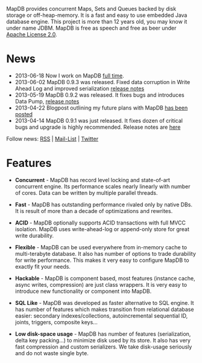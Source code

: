 MapDB provides concurrent Maps, Sets and Queues backed by disk storage or off-heap-memory. It is a fast and easy to use embedded Java database engine. This project is more than 12 years old, you may know it under name JDBM. MapDB is free as speech and free as beer under
[Apache License 2.0](https://github.com/jankotek/MapDB/blob/master/doc/license.txt).



News
====
* 2013-06-18 Now I work on MapDB [full time](http://kotek.net/blog/MapDB_Reloaded).
* 2013-06-02 MapDB 0.9.3 was released. Fixed data corruption in Write Ahead Log and improved serialization [release notes](https://github.com/jankotek/MapDB/blob/master/release_notes.md#version-093-2013-06-02)
* 2013-05-19 MapDB 0.9.2 was released. It fixes bugs and introduces Data Pump, [release notes](https://github.com/jankotek/MapDB/blob/master/release_notes.md#version-092-2013-05-19)
* 2013-04-22 Blogpost outlining my future plans with MapDB [has been posted](http://www.kotek.net/blog/MapDB_Future)
* 2013-04-14 MapDB 0.9.1 was just released. It fixes dozen of critical bugs and upgrade is highly recommended.
  Release notes are [here](https://github.com/jankotek/MapDB/blob/master/release_notes.md#version-091-2013-04-14)

Follow news:
[RSS](https://groups.google.com/group/mapdb-news/feed/rss_v2_0_msgs.xml?num=50) |
[Mail-List](https://groups.google.com/forum/?fromgroups#!forum/mapdb-news) |
[Twitter](http://twitter.com/MapDBnews)

Features
========
* **Concurrent** - MapDB has record level locking and state-of-art concurrent engine. Its performance scales nearly linearly with number of cores. Data can be written by multiple parallel threads.

* **Fast** - MapDB has outstanding performance rivaled only by native DBs. It is result of more than a decade of optimizations and rewrites.

* **ACID** - MapDB optionally supports ACID transactions with full MVCC isolation. MapDB uses write-ahead-log or append-only store for great write durability.

* **Flexible** - MapDB can be used everywhere from in-memory cache to multi-terabyte database. It also has number of options to trade durability for write performance. This makes it very easy to configure MapDB to exactly fit your needs.

* **Hackable** - MapDB is component based, most features (instance cache, async writes, compression) are just class wrappers. It is very easy to introduce new functionality or component into MapDB.

* **SQL Like** - MapDB was developed as faster alternative to SQL engine. It has number of features which makes transition from relational database easier: secondary indexes/collections, autoincremental sequential ID, joints, triggers, composite keys...

* **Low disk-space usage** - MapDB has number of features (serialization, delta key packing...) to minimize disk used by its store. It also has very fast compression and custom serializers. We take disk-usage seriously and do not waste single byte.
